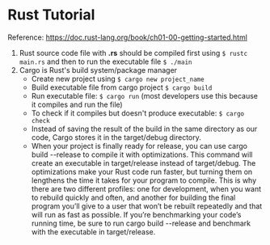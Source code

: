 # Rust Tutorial

Reference: https://doc.rust-lang.org/book/ch01-00-getting-started.html

1. Rust source code file with __.rs__ should be compiled first using `$ rustc main.rs` and then to run the executable file `$ ./main`
2. Cargo is Rust's build system/package manager
    - Create new project using `$ cargo new project_name`
    - Build executable file from cargo project `$ cargo build`
    - Run executable file: `$ cargo run` (most developers use this because it compiles and run the file)
    - To check if it compiles but doesn't produce executable: `$ cargo check`
    - Instead of saving the result of the build in the same directory as our code, Cargo stores it in the target/debug directory.
    - When your project is finally ready for release, you can use cargo build --release to compile it with optimizations. This command will create an executable in target/release instead of target/debug. The optimizations make your Rust code run faster, but turning them on lengthens the time it takes for your program to compile. This is why there are two different profiles: one for development, when you want to rebuild quickly and often, and another for building the final program you’ll give to a user that won’t be rebuilt repeatedly and that will run as fast as possible. If you’re benchmarking your code’s running time, be sure to run cargo build --release and benchmark with the executable in target/release.
